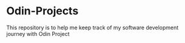 # Odin-Projects
This repository is to help me keep track of my software development journey with Odin Project
